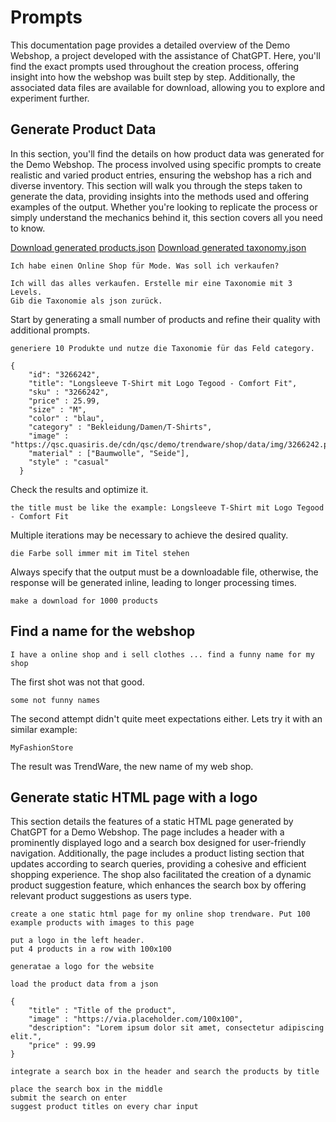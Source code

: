 # Prompts

This documentation page provides a detailed overview of the Demo Webshop, a project developed with the assistance of ChatGPT.
Here, you'll find the exact prompts used throughout the creation process, offering insight into how the webshop was built step by step.
Additionally, the associated data files are available for download, allowing you to explore and experiment further.

## Generate Product Data

In this section, you'll find the details on how product data was generated for the Demo Webshop.
The process involved using specific prompts to create realistic and varied product entries, ensuring the webshop has a rich and diverse inventory.
This section will walk you through the steps taken to generate the data, providing insights into the methods used and offering examples of the output.
Whether you're looking to replicate the process or simply understand the mechanics behind it, this section covers all you need to know.

[Download generated products.json](../shop/data/products.json)
[Download generated taxonomy.json](../shop/data/taxonomy.json)


```
Ich habe einen Online Shop für Mode. Was soll ich verkaufen?
```

```
Ich will das alles verkaufen. Erstelle mir eine Taxonomie mit 3 Levels.
Gib die Taxonomie als json zurück.
```

Start by generating a small number of products and refine their quality with additional prompts.

```
generiere 10 Produkte und nutze die Taxonomie für das Feld category.

{
    "id": "3266242",
    "title": "Longsleeve T-Shirt mit Logo Tegood - Comfort Fit",
    "sku" : "3266242",
    "price" : 25.99,
    "size" : "M",
    "color" : "blau",
    "category" : "Bekleidung/Damen/T-Shirts",
    "image" : "https://qsc.quasiris.de/cdn/qsc/demo/trendware/shop/data/img/3266242.png",
    "material" : ["Baumwolle", "Seide"],
    "style" : "casual"
  }
```

Check the results and optimize it.
```
the title must be like the example: Longsleeve T-Shirt mit Logo Tegood - Comfort Fit
```

Multiple iterations may be necessary to achieve the desired quality.
```
die Farbe soll immer mit im Titel stehen
```

Always specify that the output must be a downloadable file,
 otherwise, the response will be generated inline, leading to longer processing times.
```
make a download for 1000 products
```


## Find a name for the webshop
```
I have a online shop and i sell clothes ... find a funny name for my shop
```

The first shot was not that good.
```
some not funny names
```

The second attempt didn't quite meet expectations either.
Lets try it with an similar example:
```
MyFashionStore
```

The result was TrendWare, the new name of my web shop.

## Generate static HTML page with a logo

This section details the features of a static HTML page generated by ChatGPT for a Demo Webshop.
The page includes a header with a prominently displayed logo and a search box designed for user-friendly navigation.
Additionally, the page includes a product listing section that updates according to search queries, providing a cohesive and efficient shopping experience.
The shop also facilitated the creation of a dynamic product suggestion feature,
which enhances the search box by offering relevant product suggestions as users type.

```
create a one static html page for my online shop trendware. Put 100 example products with images to this page
```

```
put a logo in the left header.
put 4 products in a row with 100x100
```

```
generatae a logo for the website
```

```
load the product data from a json

{
    "title" : "Title of the product",
    "image" : "https://via.placeholder.com/100x100",
    "description": "Lorem ipsum dolor sit amet, consectetur adipiscing elit.",
    "price" : 99.99
}
```

```
integrate a search box in the header and search the products by title
```

```
place the search box in the middle
submit the search on enter
suggest product titles on every char input
```